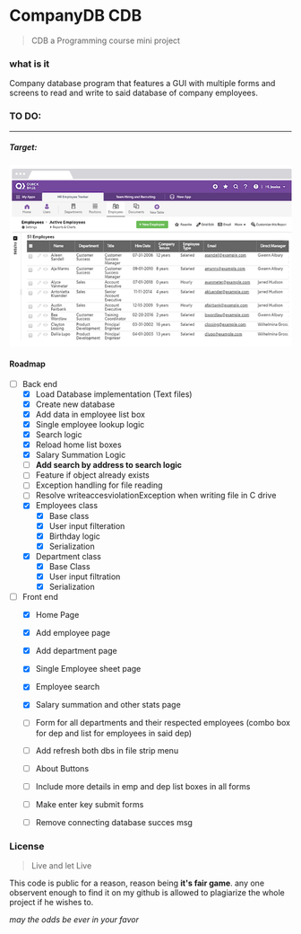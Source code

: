 # CompanyDB CDB

> CDB a Programming course mini project

### what is it

Company database program that features a GUI with multiple forms and screens to read and write to said database of company employees.

###  TO DO:
---

##### Target:
![Demo picture](https://raw.githubusercontent.com/karimkohel/CompanyDB/main/example1.PNG "Demo")


#### Roadmap
- [ ] Back end
    - [X] Load Database implementation (Text files)
    - [X] Create new database
    - [X] Add data in employee list box
    - [X] Single employee lookup logic
    - [X] Search logic
    - [X] Reload home list boxes
    - [X] Salary Summation Logic
    - [ ] **Add search by address to search logic**
    - [ ] Feature if object already exists
    - [ ] Exception handling for file reading  
    - [ ] Resolve writeaccesviolationException when writing file in C drive
    - [X] Employees class
        - [X] Base class
        - [x] User input filteration
        - [x] Birthday logic
        - [X] Serialization
    - [X] Department class
        - [X] Base Class
        - [X] User input filtration
        - [X] Serialization

- [ ] Front end
    - [X] Home Page
    - [X] Add employee page
    - [X] Add department page
    - [X] Single Employee sheet page
    - [X] Employee search
    - [X] Salary summation and other stats page
    - [ ] Form for all departments and their respected employees (combo box for dep and list for employees in said dep)
    - [ ] Add refresh both dbs in file strip menu
    - [ ] About Buttons
    - [ ] Include more details in emp and dep list boxes in all forms
    - [ ] Make enter key submit forms
    - [ ] Remove connecting database succes msg


### License 
> Live and let Live

This code is public for a reason, reason being **it's fair game**.
any one observent enough to find it on my github is allowed to plagiarize the whole project if he wishes to.

*may the odds be ever in your favor*
